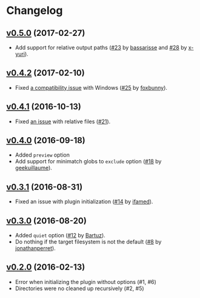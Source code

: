 # Changelog

## [v0.5.0](https://github.com/gpbl/webpack-cleanup-plugin/tree/v0.5.0) (2017-02-27)

* Add support for relative output paths ([#23](https://github.com/gpbl/webpack-cleanup-plugin/pull/23) by [bassarisse](https://github.com/bassarisse) and [#28](https://github.com/gpbl/webpack-cleanup-plugin/pull/28) by [x-yuri](https://github.com/x-yuri)).

## [v0.4.2](https://github.com/gpbl/webpack-cleanup-plugin/tree/v0.4.2) (2017-02-10)

* Fixed [a compatibility issue](https://github.com/gpbl/webpack-cleanup-plugin/pull/20) with Windows ([#25](https://github.com/gpbl/webpack-cleanup-plugin/pull/25) by [foxbunny](https://github.com/foxbunny)).

## [v0.4.1](https://github.com/gpbl/webpack-cleanup-plugin/tree/v0.4.1) (2016-10-13)

* Fixed [an issue](https://github.com/gpbl/webpack-cleanup-plugin/pull/20) with relative files ([#21](https://github.com/gpbl/webpack-cleanup-plugin/pull/21)).

## [v0.4.0](https://github.com/gpbl/webpack-cleanup-plugin/tree/v0.4.0) (2016-09-18)

* Added `preview` option
* Add support for minimatch globs to `exclude` option ([#18](https://github.com/gpbl/webpack-cleanup-plugin/pull/18) by [geekuillaume](https://github.com/geekuillaume)).

## [v0.3.1](https://github.com/gpbl/webpack-cleanup-plugin/tree/v0.3.1) (2016-08-31)

* Fixed an issue with plugin initialization ([#14](https://github.com/gpbl/webpack-cleanup-plugin/pull/14) by [ifamed](https://github.com/ifamed)).

## [v0.3.0](https://github.com/gpbl/webpack-cleanup-plugin/tree/v0.3.0) (2016-08-20)

* Added `quiet` option ([#12](https://github.com/gpbl/webpack-cleanup-plugin/pull/12) by [Bartuz](https://github.com/Bartuz)).
* Do nothing if the target filesystem is not the default ([#8](https://github.com/gpbl/webpack-cleanup-plugin/pull/8) by [jonathanperret](https://github.com/jonathanperret)).

## [v0.2.0](https://github.com/gpbl/webpack-cleanup-plugin/tree/v0.2.0) (2016-02-13)

* Error when initializing the plugin without options (#1, #6)
* Directories were no cleaned up recursively (#2, #5)
